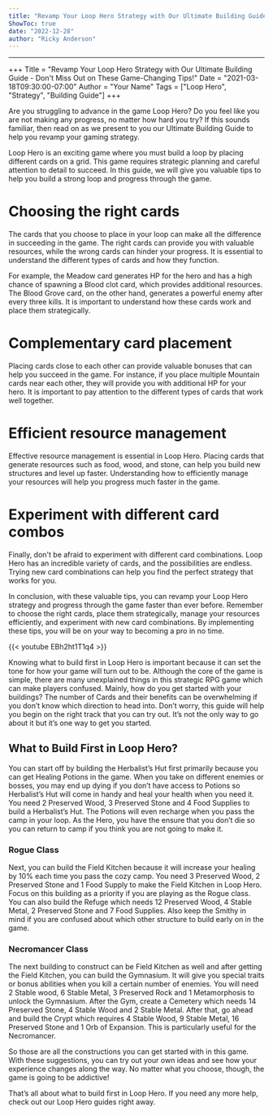 ```yaml
---
title: "Revamp Your Loop Hero Strategy with Our Ultimate Building Guide - Don't Miss Out on These Game-Changing Tips!"
ShowToc: true 
date: "2022-12-28"
author: "Ricky Anderson"
---
```

*****
+++
Title = "Revamp Your Loop Hero Strategy with Our Ultimate Building Guide - Don't Miss Out on These Game-Changing Tips!"
Date = "2021-03-18T09:30:00-07:00"
Author = "Your Name"
Tags = ["Loop Hero", "Strategy", "Building Guide"]
+++

Are you struggling to advance in the game Loop Hero? Do you feel like you are not making any progress, no matter how hard you try? If this sounds familiar, then read on as we present to you our Ultimate Building Guide to help you revamp your gaming strategy.

Loop Hero is an exciting game where you must build a loop by placing different cards on a grid. This game requires strategic planning and careful attention to detail to succeed. In this guide, we will give you valuable tips to help you build a strong loop and progress through the game.

# Choosing the right cards

The cards that you choose to place in your loop can make all the difference in succeeding in the game. The right cards can provide you with valuable resources, while the wrong cards can hinder your progress. It is essential to understand the different types of cards and how they function.

For example, the Meadow card generates HP for the hero and has a high chance of spawning a Blood clot card, which provides additional resources. The Blood Grove card, on the other hand, generates a powerful enemy after every three kills. It is important to understand how these cards work and place them strategically. 

# Complementary card placement

Placing cards close to each other can provide valuable bonuses that can help you succeed in the game. For instance, if you place multiple Mountain cards near each other, they will provide you with additional HP for your hero. It is important to pay attention to the different types of cards that work well together.

# Efficient resource management

Effective resource management is essential in Loop Hero. Placing cards that generate resources such as food, wood, and stone, can help you build new structures and level up faster. Understanding how to efficiently manage your resources will help you progress much faster in the game.

# Experiment with different card combos

Finally, don't be afraid to experiment with different card combinations. Loop Hero has an incredible variety of cards, and the possibilities are endless. Trying new card combinations can help you find the perfect strategy that works for you. 

In conclusion, with these valuable tips, you can revamp your Loop Hero strategy and progress through the game faster than ever before. Remember to choose the right cards, place them strategically, manage your resources efficiently, and experiment with new card combinations. By implementing these tips, you will be on your way to becoming a pro in no time.

{{< youtube EBh2ht1T1q4 >}} 



Knowing what to build first in Loop Hero is important because it can set the tone for how your game will turn out to be. Although the core of the game is simple, there are many unexplained things in this strategic RPG game which can make players confused. Mainly, how do you get started with your buildings? The number of Cards and their benefits can be overwhelming if you don’t know which direction to head into. Don’t worry, this guide will help you begin on the right track that you can try out. It’s not the only way to go about it but it’s one way to get you started.
 
## What to Build First in Loop Hero?
 

 
You can start off by building the Herbalist’s Hut first primarily because you can get Healing Potions in the game. When you take on different enemies or bosses, you may end up dying if you don’t have access to Potions so Herbalist’s Hut will come in handy and heal your health when you need it. You need 2 Preserved Wood, 3 Preserved Stone and 4 Food Supplies to build a Herbalist’s Hut. The Potions will even recharge when you pass the camp in your loop. As the Hero, you have the ensure that you don’t die so you can return to camp if you think you are not going to make it.
 
### Rogue Class
 
Next, you can build the Field Kitchen because it will increase your healing by 10% each time you pass the cozy camp. You need 3 Preserved Wood, 2 Preserved Stone and 1 Food Supply to make the Field Kitchen in Loop Hero. Focus on this building as a priority if you are playing as the Rogue class. You can also build the Refuge which needs 12 Preserved Wood, 4 Stable Metal, 2 Preserved Stone and 7 Food Supplies. Also keep the Smithy in mind if you are confused about which other structure to build early on in the game.
 
### Necromancer Class
 
The next building to construct can be Field Kitchen as well and after getting the Field Kitchen, you can build the Gymnasium. It will give you special traits or bonus abilities when you kill a certain number of enemies. You will need 2 Stable wood, 6 Stable Metal, 3 Preserved Rock and 1 Metamorphosis to unlock the Gymnasium. After the Gym, create a Cemetery which needs 14 Preserved Stone, 4 Stable Wood and 2 Stable Metal. After that, go ahead and build the Crypt which requires 4 Stable Wood, 9 Stable Metal, 16 Preserved Stone and 1 Orb of Expansion. This is particularly useful for the Necromancer.
 
So those are all the constructions you can get started with in this game. With these suggestions, you can try out your own ideas and see how your experience changes along the way. No matter what you choose, though, the game is going to be addictive!
 
That’s all about what to build first in Loop Hero. If you need any more help, check out our Loop Hero guides right away.



